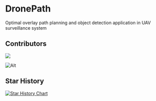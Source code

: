 # DronePath
Optimal overlay path planning and object detection application in UAV surveillance system

<h2 id="contrib">Contributors</h2>

<a href="https://github.com/NienCongChua/DronePath/graphs/contributors">
  <img src="https://opencollective.com/DronePath/contributors.svg?width=890&button=false" />
</a>

![Alt](https://repobeats.axiom.co/api/embed/f597c915603b3c80ab25f91ca765477d7503559f.svg "Repobeats analytics image")

<h2 id="star_hist">Star History</h2>

<a href="https://star-history.com/#NienCongChua/DronePath&Date">
 <picture>
   <source media="(prefers-color-scheme: dark)" srcset="https://api.star-history.com/svg?repos=NienCongChua/DronePath&type=Date&theme=dark" />
   <source media="(prefers-color-scheme: light)" srcset="https://api.star-history.com/svg?repos=NienCongChua/DronePath&type=Date" />
   <img alt="Star History Chart" src="https://api.star-history.com/svg?repos=NienCongChua/DronePath&type=Date"/>
 </picture>
</a>

